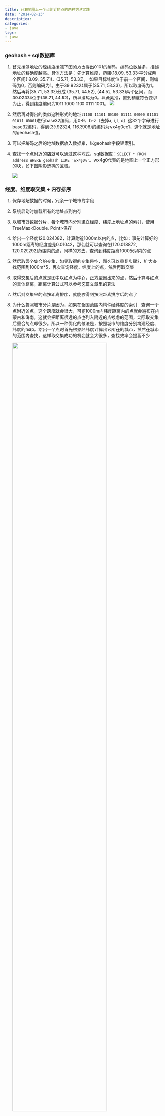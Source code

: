 ```yaml
---
title: 计算地图上一个点附近的点的两种方法实践
date: '2014-02-13'
description: 
categories: 
- java
tags:
- java
---
```



### geohash + sql数据库

1. 首先按照地址的经纬度按照下图的方法得出0101的编码，编码位数越多，描述地址的精确度越高。具体方法是：先计算维度，范围(18.09, 53.33)平分成两个区间(18.09, 35.71)、(35.71, 53.33)， 如果目标纬度位于前一个区间，则编码为0，否则编码为1。由于39.92324属于(35.71, 53.33)，所以取编码为1。然后再将(35.71, 53.33)分成 (35.71, 44.52), (44.52, 53.33)两个区间，而39.92324位于(35.71, 44.52)，所以编码为0。以此类推，直到精度符合要求为止，得到纬度编码为1011 1000 1100 0111 1001。
	<img src="assets/media/geohash.png"></img>

2. 然后再对得出的类似这种形式的地址`11100 11101 00100 01111 00000 01101 01011 00001`进行base32编码，用0-9、b-z（去掉a, i, l, o）这32个字母进行base32编码，得到(39.92324, 116.3906)的编码为wx4g0ec1，这个就是地址的geohash值。
3. 可以把编码之后的地址数据放入数据库，以geohash字段建索引。
4. 查找一个点附近的店就可以通过这种方式，sql数据库：`SELECT * FROM address WHERE geohash LIKE 'wx4g0%'`。wx4g0代表的是地图上一个正方形的块，如下图阴影选择的区域。

	<img src="assets/media/geoselect.png"></img>

### 经度、维度取交集 + 内存排序

1. 保存地址数据的时候，冗余一个城市的字段
2. 系统启动时加载所有的地址点到内存
3. 以城市对数据分片，每个城市内分别建立经度、纬度上地址点的索引，使用TreeMap<Double, Point>保存
4. 给出一个经度120.024082，计算附近1000m以内的点，比如：事先计算好的1000m距离的经度差是0.01042，那么就可以查询在[120.018872, 120.029292]范围内的点，同样的方法，查询到纬度距离1000米以内的点
5. 然后取两个集合的交集，如果取得的交集是空，那么可以重复步骤2，扩大查找范围到1000m*5，再次查询经度、纬度上的点，然后再取交集
6. 取得交集后的点就是图中以红点为中心，正方型圈出来的点，然后计算与红点的具体距离，距离计算公式可以参考这篇文章里的算法
7. 然后对交集里的点按距离排序，就能够得到按照距离排序后的点了
8. 为什么按照城市分片是因为，如果在全国范围内构件经纬度的索引，查询一个点附近的点，这个跨度就会很大，可能1000m内纬度距离内的点就会遍布在内蒙古和海南，这就会把距离很远的点也列入附近的点考虑的范围，实际取交集后重合的点却很少。所以一种优化的做法是，按照城市的维度分别构建经度、纬度的map。给出一个点时首先根据经纬度计算出它所在的城市，然后在城市的范围内查找，这样取交集成功的机会就会大很多，查找效率会提高不少
	
	<img src="assets/media/point.png" width="80%"></img>


### 优缺点比较：

* geohash

	优点：
	- 可以支持地址点的位置信息变化的情况，需要更新数据库里地geohash字段
	- 数据量小时，数据库很好的承接了附近点的计算
	
	缺点：
	- 特殊情况时计算的附近的点不准确，比如正好处于正方形边缘的点
	- 需要提前计算geohash值，并持久化到数据库中
	- 数据量增多，like查询会变慢，数据库查询、写入压力大，容易形成单点
	- 开发成本较高
	
* 内存计算

	优点：
	- 计算附近的点相对准确
	- 开发成本低，不需要额外建表
	- 可以通过不同机器加载分片的数据，解决数据量大的问题
	
	缺点：
	- 需要系统启动时加载数据并构件经度、纬度上地址点的索引，在构建完索引之前，是没法提供服务的
	- 地址点的位置信息不能改变，对于经常变化位置的场景需要采用geohash	- 对于两个属于不同市的相距很近的点是计算不到的，这个需要根据场景取舍，此方法适用于附近的餐馆、银行等场景，因为它们有极大可能处在同一市内，而不适用于周围的人

